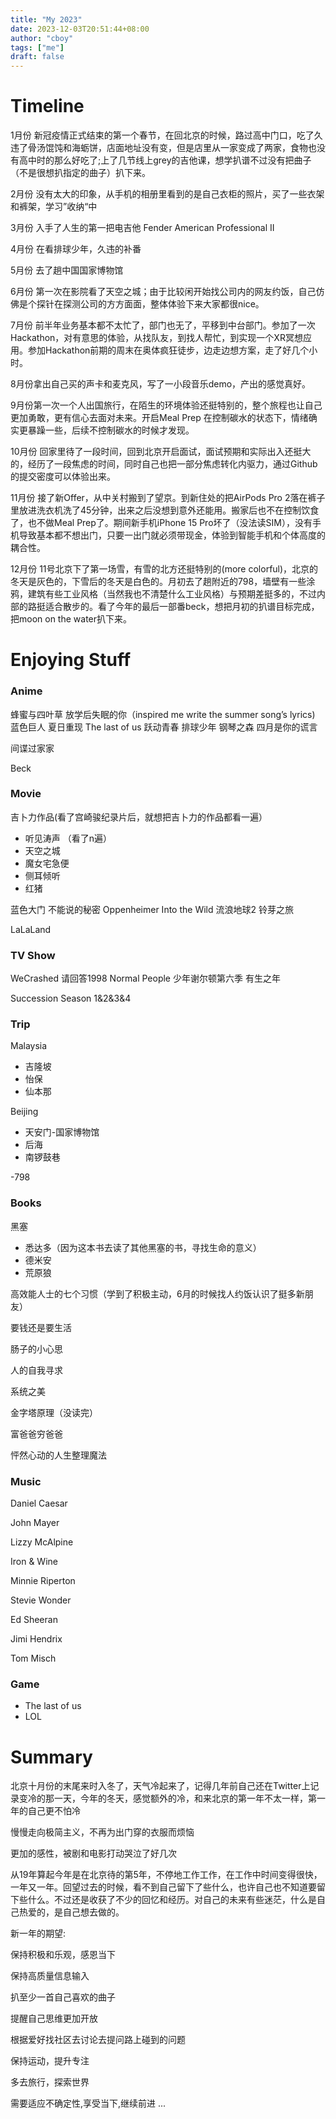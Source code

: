 ```yaml
---
title: "My 2023"
date: 2023-12-03T20:51:44+08:00
author: "cboy"
tags: ["me"]
draft: false
---
```

# Timeline

1月份 新冠疫情正式结束的第一个春节，在回北京的时候，路过高中门口，吃了久违了骨汤馄饨和海蛎饼，店面地址没有变，但是店里从一家变成了两家，食物也没有高中时的那么好吃了;上了几节线上grey的吉他课，想学扒谱不过没有把曲子（不是很想扒指定的曲子）扒下来。

2月份 没有太大的印象，从手机的相册里看到的是自己衣柜的照片，买了一些衣架和裤架，学习”收纳“中

3月份 入手了人生的第一把电吉他 Fender American Professional II

4月份 在看排球少年，久违的补番

5月份 去了趟中国国家博物馆

6月份 第一次在影院看了天空之城；由于比较闲开始找公司内的网友约饭，自己仿佛是个探针在探测公司的方方面面，整体体验下来大家都很nice。

7月份 前半年业务基本都不太忙了，部门也无了，平移到中台部门。参加了一次Hackathon，对有意思的体验，从找队友，到找人帮忙，到实现一个XR冥想应用。参加Hackathon前期的周末在奥体疯狂徒步，边走边想方案，走了好几个小时。

8月份拿出自己买的声卡和麦克风，写了一小段音乐demo，产出的感觉真好。

9月份第一次一个人出国旅行，在陌生的环境体验还挺特别的，整个旅程也让自己更加勇敢，更有信心去面对未来。开启Meal Prep 在控制碳水的状态下，情绪确实更暴躁一些，后续不控制碳水的时候才发现。

10月份 回家里待了一段时间，回到北京开启面试，面试预期和实际出入还挺大的，经历了一段焦虑的时间，同时自己也把一部分焦虑转化内驱力，通过Github的提交密度可以体验出来。

11月份 接了新Offer，从中关村搬到了望京。到新住处的把AirPods Pro 2落在裤子里放进洗衣机洗了45分钟，出来之后没想到意外还能用。搬家后也不在控制饮食了，也不做Meal Prep了。期间新手机iPhone 15 Pro坏了（没法读SIM），没有手机导致基本都不想出门，只要一出门就必须带现金，体验到智能手机和个体高度的耦合性。

12月份 11号北京下了第一场雪，有雪的北方还挺特别的(more colorful)，北京的冬天是灰色的，下雪后的冬天是白色的。月初去了趟附近的798，墙壁有一些涂鸦，建筑有些工业风格（当然我也不清楚什么工业风格）与预期差挺多的，不过内部的路挺适合散步的。看了今年的最后一部番beck，想把月初的扒谱目标完成，把moon on the water扒下来。

# Enjoying Stuff

### Anime

蜂蜜与四叶草
放学后失眠的你（inspired me write the summer song’s lyrics)
蓝色巨人
夏日重现
The last of us
跃动青春
排球少年
钢琴之森
四月是你的谎言

间谍过家家

Beck

### Movie

吉卜力作品(看了宫崎骏纪录片后，就想把吉卜力的作品都看一遍）
- 听见涛声 （看了n遍）
- 天空之城
- 魔女宅急便
- 侧耳倾听
- 红猪

蓝色大门
不能说的秘密
Oppenheimer
Into the Wild
流浪地球2
铃芽之旅

LaLaLand

### TV Show

WeCrashed
请回答1998
Normal People
少年谢尔顿第六季
有生之年

Succession Season 1&2&3&4

### Trip

Malaysia
 - 吉隆坡
 - 怡保
 - 仙本那

Beijing

- 天安门-国家博物馆
- 后海
- 南锣鼓巷

-798

### Books

黑塞

- 悉达多（因为这本书去读了其他黑塞的书，寻找生命的意义）
- 德米安
- 荒原狼

高效能人士的七个习惯（学到了积极主动，6月的时候找人约饭认识了挺多新朋友）

要钱还是要生活

肠子的小心思

人的自我寻求

系统之美

金字塔原理（没读完）

富爸爸穷爸爸

怦然心动的人生整理魔法

### Music

Daniel Caesar

John Mayer

Lizzy McAlpine

Iron & Wine

Minnie Riperton

Stevie Wonder

Ed Sheeran

Jimi Hendrix

Tom Misch

### Game

- The last of us
- LOL

# Summary

北京十月份的末尾来时入冬了，天气冷起来了，记得几年前自己还在Twitter上记录变冷的那一天，今年的冬天，感觉额外的冷，和来北京的第一年不太一样，第一年的自己更不怕冷

慢慢走向极简主义，不再为出门穿的衣服而烦恼

更加的感性，被剧和电影打动哭泣了好几次

从19年算起今年是在北京待的第5年，不停地工作工作，在工作中时间变得很快，一年又一年。回望过去的时候，看不到自己留下了些什么，也许自己也不知道要留下些什么。不过还是收获了不少的回忆和经历。对自己的未来有些迷茫，什么是自己热爱的，是自己想去做的。

新一年的期望:

保持积极和乐观，感恩当下

保持高质量信息输入

扒至少一首自己喜欢的曲子

提醒自己思维更加开放

根据爱好找社区去讨论去提问路上碰到的问题

保持运动，提升专注

多去旅行，探索世界

需要适应不确定性,享受当下,继续前进 ...